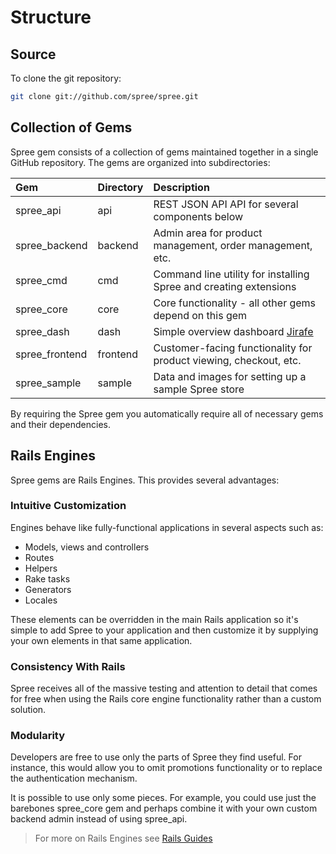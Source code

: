 # Structure

## Source
To clone the git repository:
```bash
git clone git://github.com/spree/spree.git
```

## Collection of Gems
Spree gem consists of a collection of gems maintained together in a single GitHub
repository. The gems are organized into subdirectories:

| Gem            | Directory | Description                                                       |
| :--------------| :---------| :-----------------------------------------------------------------|
| spree_api      | api       | REST JSON API API for several components below                    |
| spree_backend  | backend   | Admin area for product management, order management, etc.         |
| spree_cmd      | cmd       | Command line utility for installing Spree and creating extensions |
| spree_core     | core      | Core functionality - all other gems depend on this gem            |
| spree_dash     | dash      | Simple overview dashboard [Jirafe](http://jirafe.org)             |
| spree_frontend | frontend  | Customer-facing functionality for product viewing, checkout, etc. |
| spree_sample   | sample    | Data and images for setting up a sample Spree store               |

By requiring the Spree gem you automatically require all of necessary gems and their dependencies.

## Rails Engines
Spree gems are Rails Engines. This provides several advantages:

### Intuitive Customization
Engines behave like fully-functional applications in several aspects such as:
* Models, views and controllers
* Routes
* Helpers
* Rake tasks
* Generators
* Locales

These elements can be overridden in the main Rails application so it's simple to add
Spree to your application and then customize it by supplying your own elements in that same
application.

### Consistency With Rails
Spree receives all of the massive testing and attention to detail that comes for free when using
the Rails core engine functionality rather than a custom solution.

### Modularity
Developers are free to use only the parts of Spree they find useful. For instance, this would
allow you to omit promotions functionality or to replace the authentication mechanism.

It is possible to use only some pieces. For example, you could use just the barebones spree\_core
gem and perhaps combine it with your own custom backend admin instead of using spree_api.

> For more on Rails Engines see [Rails Guides](http://edgeguides.rubyonrails.org/engines.html)
